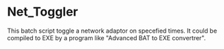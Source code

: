 # Net_Toggler
This batch script toggle a network adaptor on specefied times.
It could be compiled to EXE by a program like "Advanced BAT to EXE convertrer".
